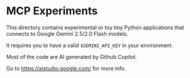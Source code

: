 # MCP Experiments

This directory contains experimental or toy tiny Python applications that connects to Google Gemini 2.5/2.0 Flash models.

It requires you to have a valid `$GEMINI_API_KEY` in your environment.

Most of the code are AI generated by Github Copilot.

Go to https://aistudio.google.com/ for more info.
